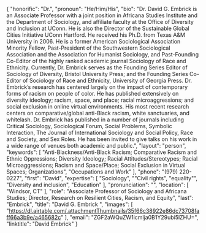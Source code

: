 {
  "honorific": "Dr.",
  "pronoun": "He/Him/His",
  "bio": "Dr. David G. Embrick is an Associate Professor with a joint position in Africana Studies Institute and the Department of Sociology, and affiliate faculty at the Office of Diversity and Inclusion at UConn. He is also the Director of the Sustainable Global Cities Initiative UConn Hartford. He received his Ph.D. from Texas A&M University in 2006. He is a former American Sociological Association Minority Fellow, Past-President of the Southwestern Sociological Association and the Association for Humanist Sociology, and Past-Founding Co-Editor of the highly ranked academic journal Sociology of Race and Ethnicity. Currently, Dr. Embrick serves as the Founding Series Editor of Sociology of Diversity, Bristol University Press; and the Founding Series Co-Editor of Sociology of Race and Ethnicity, University of Georgia Press. Dr. Embrick’s research has centered largely on the impact of contemporary forms of racism on people of color. He has published extensively on diversity ideology; racism, space, and place; racial microaggressions; and social exclusion in online virtual environments. His most recent research centers on comparative/global anti-Black racism, white sanctuaries, and whitelash. Dr. Embrick has published in a number of journals including Critical Sociology, Sociological Forum, Social Problems, Symbolic Interaction, The Journal of International Sociology and Social Policy, Race and Society, and Sex Roles. He has been invited to give talks on his work in a wide range of venues both academic and public.",
  "layout": "person",
  "keywords": [
    "Anti-Blackness/Anti-Black Racism; Comparative Racism and Ethnic Oppressions; Diversity Ideology; Racial Attitudes/Stereotypes; Racial Microaggressions; Racism and Space/Place; Social Exclusion in Virtual Spaces; Organizations",
    "Occupations and Work"
  ],
  "phone": "(979) 220-0227",
  "first": "David",
  "expertise": [
    "Sociology",
    "\"Civil rights",
    "equality\"",
    "Diversity and inclusion",
    "Education"
  ],
  "pronunciation": "",
  "location": [
    "Windsor, CT"
  ],
  "role": "Associate Professor of Sociology and Africana Studies; Director, Research on Resilient Cities, Racism, and Equity",
  "last": "Embrick",
  "title": "David G. Embrick ",
  "images": [
    "https://dl.airtable.com/.attachmentThumbnails/35f66c38922e86dc73708faff66a3b9e/a465682c"
  ],
  "email": "ZGF2aWQuZW1icmlja0B1Y29ubi5lZHU=",
  "linktitle": "David Embrick"
}